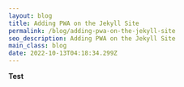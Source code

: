 ```yaml
---
layout: blog
title: Adding PWA on the Jekyll Site
permalink: /blog/adding-pwa-on-the-jekyll-site
seo_description: Adding PWA on the Jekyll Site
main_class: blog
date: 2022-10-13T04:18:34.299Z
---
```

**Test**